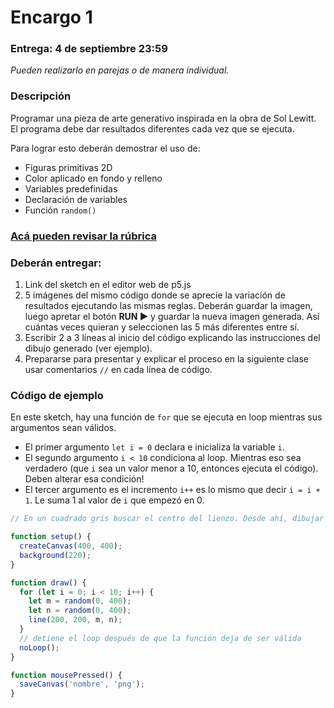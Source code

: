 # Encargo 1
### Entrega: 4 de septiembre 23:59
*Pueden realizarlo en parejas o de manera individual.*

### Descripción
Programar una pieza de arte generativo inspirada en la obra de Sol Lewitt. El programa debe dar resultados diferentes cada vez que se ejecuta.

Para lograr esto deberán demostrar el uso de:
* Figuras primitivas 2D
* Color aplicado en fondo y relleno
* Variables predefinidas
* Declaración de variables
* Función `random()`

### [Acá pueden revisar la rúbrica](https://github.com/karihigh/udp-tech/blob/710e1e3db6ed809833be3bbf63850ddd4bc32199/Encargo%201/E1_R%C3%BAbrica.pdf)

### Deberán entregar:
1. Link del sketch en el editor web de p5.js 
2. 5 imágenes del mismo código donde se aprecie la variación de resultados ejecutando las mismas reglas. Deberán guardar la imagen, luego apretar el botón **RUN ▶️** y guardar la nueva imagen generada. Así cuántas veces quieran y seleccionen las 5 más diferentes entre sí. 
3. Escribir 2 a 3 líneas al inicio del código explicando las instrucciones del dibujo generado (ver ejemplo).
4. Prepararse para presentar y explicar el proceso en la siguiente clase usar comentarios `//` en cada línea de código.

### Código de ejemplo

En este sketch, hay una función de `for` que se ejecuta en loop mientras sus argumentos sean válidos. 
* El primer argumento `let i = 0` declara e inicializa la variable `i`.
* El segundo argumento `i < 10` condiciona al loop. Mientras eso sea verdadero (que `i` sea un valor menor a 10, entonces ejecuta el código). Deben alterar esa condición! 
* El tercer argumento es el incremento `i++` es lo mismo que decir `i = i + 1`. Le suma 1 al valor de `i` que empezó en 0. 


```javascript
// En un cuadrado gris buscar el centro del lienzo. Desde ahí, dibujar 10 líneas rectas hacia diferentes lugares. Ninguna sobrepasa los límites del lienzo. 

function setup() {
  createCanvas(400, 400);
  background(220);
}

function draw() {
  for (let i = 0; i < 10; i++) {
    let m = random(0, 400);
    let n = random(0, 400);
    line(200, 200, m, n);
  }
  // detiene el loop después de que la función deja de ser válida
  noLoop();
}

function mousePressed() {
  saveCanvas('nombre', 'png');
}
```



